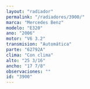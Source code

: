 ```yaml
---
layout: "radiador"
permalink: "/radiadores/3900/"
marca: "Mercedes Benz"
modelo: "E320"
ano: "2006"
motor: "V6 3.2"
transmision: "Automática"
parte: "62792A"
clima: "Con clima"
alto: "25 3/16"
ancho: "17 7/8"
observaciones: ""
id: "3900"
---
```


